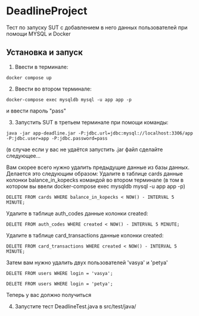# DeadlineProject

Тест по запуску SUT с добавлением в него данных пользователей при помощи MYSQL и Docker

## Установка и запуск

1. Ввести в терминале: 
```
docker compose up
```
2. Ввести во втором терминале:
```
docker-compose exec mysqldb mysql -u app app -p
```
и ввести пароль "pass"

3. Запустить SUT в третьем терминале при помощи команды: 
```
java -jar app-deadline.jar -P:jdbc.url=jdbc:mysql://localhost:3306/app -P:jdbc.user=app -P:jdbc.password=pass
```
(в случае если у вас не удаётся запустить .jar файл сделайте следующее...

Вам скорее всего нужно удалить предыдущие данные из базы данных. Делается это следующим образом:
Удалите в таблице cards данные колонки balance_in_kopecks командой во втором терминале (в том в котором вы ввели docker-compose exec mysqldb mysql -u app app -p)
```
DELETE FROM cards WHERE balance_in_kopecks < NOW() - INTERVAL 5 MINUTE;
```
Удалите в таблице auth_codes данные колонки created:
```
DELETE FROM auth_codes WHERE created < NOW() - INTERVAL 5 MINUTE;
```
Удалите в таблице card_transactions данные колонки created:
```
DELETE FROM card_transactions WHERE created < NOW() - INTERVAL 5 MINUTE;
```
Затем вам нужно удалить двух пользователей 'vasya' и 'petya'
```
DELETE FROM users WHERE login = 'vasya';
```
```
DELETE FROM users WHERE login = 'petya';
```
Теперь у вас должно получиться

4. Запустите тест DeadlineTest.java в src/test/java/
